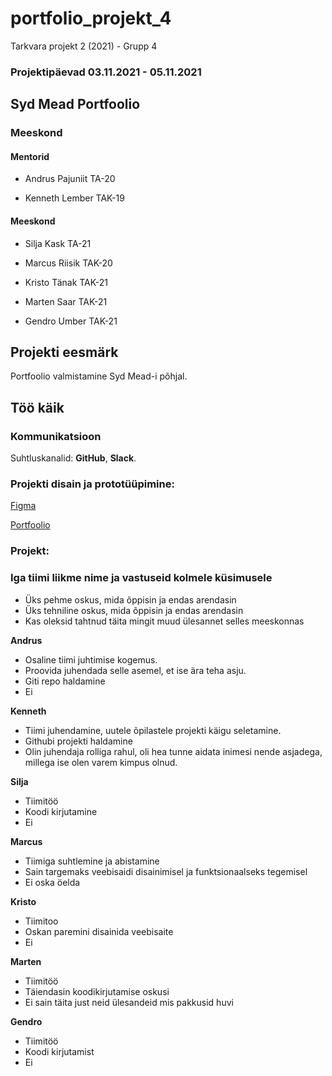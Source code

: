 # portfolio_projekt_4
Tarkvara projekt 2 (2021) - Grupp 4 
### Projektipäevad 03.11.2021 - 05.11.2021

## Syd Mead Portfoolio


### Meeskond


#### Mentorid

- Andrus Pajuniit TA-20

- Kenneth Lember TAK-19

#### Meeskond

- Silja Kask TA-21

- Marcus Riisik TAK-20

- Kristo Tänak TAK-21

- Marten Saar TAK-21

- Gendro Umber TAK-21

## Projekti eesmärk
Portfoolio valmistamine Syd Mead-i põhjal.

## Töö käik

### Kommunikatsioon
Suhtluskanalid: **GitHub**, **Slack**.

### Projekti disain ja prototüüpimine:

[Figma](https://www.figma.com/file/Pr425dPqU4LKjL1YDkOglm/Portfolio---Team-4?node-id=0%3A1)

[Portfoolio](https://projekt4.ta20pajuniit.itmajakas.ee/)

### Projekt:

### Iga tiimi liikme nime ja vastuseid kolmele küsimusele
- Üks pehme oskus, mida õppisin ja endas arendasin
- Üks tehniline oskus, mida õppisin ja endas arendasin
- Kas oleksid tahtnud täita mingit muud ülesannet selles meeskonnas

**Andrus**
- Osaline tiimi juhtimise kogemus.
- Proovida juhendada selle asemel, et ise ära teha asju. 
- Giti repo haldamine
- Ei 

**Kenneth**
- Tiimi juhendamine, uutele õpilastele projekti käigu seletamine.
- Githubi projekti haldamine
- Olin juhendaja rolliga rahul, oli hea tunne aidata inimesi nende asjadega, millega ise olen varem kimpus olnud.

**Silja**
- Tiimitöö
- Koodi kirjutamine
- Ei

**Marcus**
- Tiimiga suhtlemine ja abistamine
- Sain targemaks veebisaidi disainimisel ja funktsionaalseks tegemisel
- Ei oska öelda

**Kristo**
- Tiimitoo 
- Oskan paremini disainida veebisaite 
- Ei

**Marten**
- Tiimitöö
- Täiendasin koodikirjutamise oskusi
- Ei sain täita just neid ülesandeid mis pakkusid huvi

**Gendro**
- Tiimitöö
- Koodi kirjutamist
- Ei
